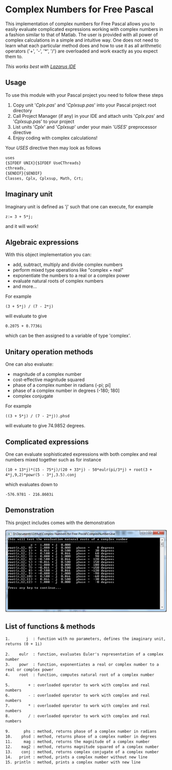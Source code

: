 # Complex Numbers for Free Pascal
This implementation of complex numbers for Free Pascal allows you to easily evaluate complicated expressions working with complex numbers in a fashion similar to that of Matlab. The user is provided with all power of complex calculations in a simple and intuitive way. One does not need to learn what each particular method does and how to use it as all arithmetic operators ('+', '-', '*', '/') are overloaded and work exactly as you expect them to.

*This works best with [Lazarus IDE](https://www.lazarus-ide.org/)*

## Usage
To use this module with your Pascal project you need to follow these steps

1. Copy unit '*Cplx.pas*' and '*Cplxsup.pas*' into your Pascal project root directory
2. Call Project Manager (if any) in your IDE and attach units '*Cplx.pas*' and '*Cplxsup.pas*' to your project
3. List units '*Cplx*' and '*Cplxsup*' under your main '*USES*' preprocessor directive
4. Enjoy coding with complex calculations!

Your *USES* directive then may look as follows

	uses
	{$IFDEF UNIX}{$IFDEF UseCThreads}
	cthreads,
	{$ENDIF}{$ENDIF}
	Classes, Cplx, Cplxsup, Math, Crt;

## Imaginary unit
Imaginary unit is defined as 'j' such that one can execute, for example

    z:= 3 + 5*j;

and it will work!

## Algebraic expressions
With this object implementation you can:

- add, subtract, multiply and divide complex numbers
- perform mixed type operations like "complex + real"
- exponentiate the numbers to a real or a complex power
- evaluate natural roots of complex numbers
- and more...

For example

    (3 + 5*j) / (7 - 2*j)

will evaluate to give

	0.2075 + 0.7736i

which can be then assigned to a variable of type 'complex'.

## Unitary operation methods
One can also evaluate:

- magnitude of a complex number
- cost-effective magnitude squared
- phase of a complex number in radians (-pi; pi]
- phase of a complex number in degrees (-180; 180]
- complex conjugate

For example

    ((3 + 5*j) / (7 - 2*j)).phsd

will evaluate to give 74.9852 degrees.

## Complicated expressions
One can evaluate sophisticated expressions with both complex and real numbers mixed together such as for instance

	(10 + 13*j)*(15 - 75*j)/(20 + 33*j) - 50*eulr(pi/3*j) + root(3 + 4*j,9,2)*powr(5 - 3*j,3.5).conj

which evaluates down to

	-576.9781 - 216.8603i

## Demonstration
This project includes comes with the demonstration

![Complex Numbers - screenshot](https://raw.githubusercontent.com/anton-a-tkachev/Complex-Numbers-for-Free-Pascal/master/Capture.PNG)

## List of functions & methods
	
    1.       j  : function with no parameters, defines the imaginary unit, returns (0 + 1i)
    
    2.    eulr  : function, evaluates Euler's representation of a complex number
    3.    powr  : function, exponentiates a real or complex number to a real or complex power
    4.    root  : function, computes natural root of a complex number
    
    5.        + : overloaded operator to work with complex and real numbers
    6.        - : overloaded operator to work with complex and real numbers
    7.        * : overloaded operator to work with complex and real numbers
    8.        / : overloaded operator to work with complex and real numbers
    
    9.      phs : method, returns phase of a complex number in radians
    10.    phsd : method, returns phase of a complex number in degrees
    11.     mag : method, returns the magnitude of a complex number
    12.    mag2 : method, returns magnitude squared of a complex number
    13.    conj : method, returns complex conjugate of a complex number
    14.   print : method, prints a complex number without new line
    15. println : method, prints a complex number with new line